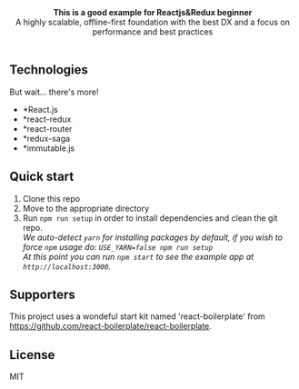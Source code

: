 <div align="center"><strong>This is a good example for Reactjs&Redux beginner</strong></div>
<div align="center">A highly scalable, offline-first foundation with the best DX and a focus on performance and best practices</div>

<br />


## Technologies


But wait... there's more!

  - *React.js
  - *react-redux
  - *react-router
  - *redux-saga
  - *immutable.js

## Quick start

1. Clone this repo
2. Move to the appropriate directory
3. Run `npm run setup` in order to install dependencies and clean the git repo.<br />
   *We auto-detect `yarn` for installing packages by default, if you wish to force `npm` usage do: `USE_YARN=false npm run setup`*<br />
   *At this point you can run `npm start` to see the example app at `http://localhost:3000`.*

## Supporters

This project uses a wondeful start kit named 'react-boilerplate' from https://github.com/react-boilerplate/react-boilerplate.

## License

MIT
